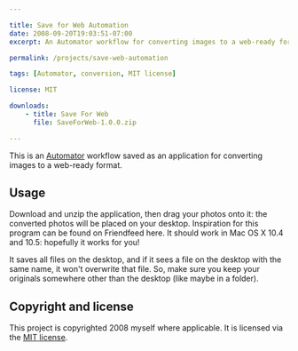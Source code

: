 ```yaml
---

title: Save for Web Automation
date: 2008-09-20T19:03:51-07:00
excerpt: An Automator workflow for converting images to a web-ready format.

permalink: /projects/save-web-automation

tags: [Automator, conversion, MIT license]

license: MIT

downloads:
    - title: Save For Web
      file: SaveForWeb-1.0.0.zip

---
```


This is an [Automator][1] workflow saved as an application for converting images to a web-ready format.

## Usage

Download and unzip the application, then drag your photos onto it: the converted photos will be placed on your desktop. Inspiration for this program can be found on Friendfeed here. It should work in Mac OS X 10.4 and 10.5: hopefully it works for you!

It saves all files on the desktop, and if it sees a file on the desktop with the same name, it won't overwrite that file. So, make sure you keep your originals somewhere other than the desktop (like maybe in a folder).

## Copyright and license

This project is copyrighted 2008 myself where applicable. It is licensed via the [MIT license][2].

[1]: http://support.apple.com/kb/ht2488 "Mac 101: Automator"
[2]: http://opensource.org/licenses/MIT "The MIT License"
